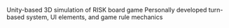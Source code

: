 Unity-based 3D simulation of RISK board game
Personally developed turn-based system, UI elements, and game rule mechanics
